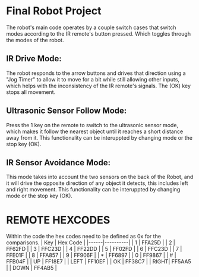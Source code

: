 # Final Robot Project

The robot's main code operates by a couple switch cases that switch modes according to the IR remote's button pressed. Which toggles through the modes of the robot.

## IR Drive Mode:
The robot responds to the arrow buttons and drives that direction using a "Jog Timer" to allow it to move for a bit while still allowing other inputs, which helps with the inconsistency of the IR remote's signals. The (OK) key stops all movement.

## Ultrasonic Sensor Follow Mode:
Press the 1 key on the remote to switch to the ultrasonic sensor mode, which makes it follow the nearest object until it reaches a short distance away from it. This functionality can be interuppted by changing mode or the stop key (OK).

## IR Sensor Avoidance Mode:
This mode takes into account the two sensors on the back of the Robot, and it will drive the opposite direction of any object it detects, this includes left and right movement. This functionality can be interuppted by changing mode or the stop key (OK).


# REMOTE HEXCODES
Within the code the hex codes need to be defined as 0x<the hex code> for the comparisons.
| Key  | Hex Code |
|------|----------|
| 1    | FFA25D   |
| 2    | FF62FD   |
| 3    | FFC23D   |
| 4    | FF22DD   |
| 5    | FF02FD   |
| 6    | FFC23D   |
| 7    | FFE01F   |
| 8    | FFA857   |
| 9    | FF906F   |
| *    | FF6897   |
| 0    | FF9867   |
| #    | FFB04F   |
| UP   | FF18E7   |
| LEFT | FF10EF   |
| OK   | FF38C7   |
| RIGHT| FF5AA5   |
| DOWN | FF4AB5   |

